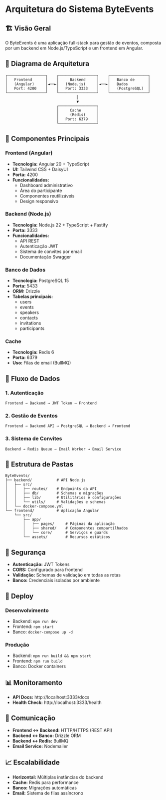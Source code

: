 # Arquitetura do Sistema ByteEvents

## 🏗️ Visão Geral

O ByteEvents é uma aplicação full-stack para gestão de eventos, composta por um backend em Node.js/TypeScript e um frontend em Angular.

## 📐 Diagrama de Arquitetura

```
┌─────────────────┐    ┌─────────────────┐    ┌─────────────────┐
│   Frontend      │    │     Backend     │    │   Banco de      │
│   (Angular)     │◄──►│   (Node.js)     │◄──►│   Dados         │
│   Port: 4200    │    │   Port: 3333    │    │   (PostgreSQL)  │
└─────────────────┘    └─────────────────┘    └─────────────────┘
                                │
                                ▼
                       ┌─────────────────┐
                       │     Cache       │
                       │     (Redis)     │
                       │   Port: 6379    │
                       └─────────────────┘
```

## 🔧 Componentes Principais

### Frontend (Angular)

- **Tecnologia:** Angular 20 + TypeScript
- **UI:** Tailwind CSS + DaisyUI
- **Porta:** 4200
- **Funcionalidades:**
  - Dashboard administrativo
  - Área do participante
  - Componentes reutilizáveis
  - Design responsivo

### Backend (Node.js)

- **Tecnologia:** Node.js 22 + TypeScript + Fastify
- **Porta:** 3333
- **Funcionalidades:**
  - API REST
  - Autenticação JWT
  - Sistema de convites por email
  - Documentação Swagger

### Banco de Dados

- **Tecnologia:** PostgreSQL 15
- **Porta:** 5433
- **ORM:** Drizzle
- **Tabelas principais:**
  - users
  - events
  - speakers
  - contacts
  - invitations
  - participants

### Cache

- **Tecnologia:** Redis 6
- **Porta:** 6379
- **Uso:** Filas de email (BullMQ)

## 🔄 Fluxo de Dados

### 1. Autenticação

```
Frontend → Backend → JWT Token → Frontend
```

### 2. Gestão de Eventos

```
Frontend → Backend API → PostgreSQL → Backend → Frontend
```

### 3. Sistema de Convites

```
Backend → Redis Queue → Email Worker → Email Service
```

## 📁 Estrutura de Pastas

```
ByteEvents/
├── backend/           # API Node.js
│   ├── src/
│   │   ├── routes/    # Endpoints da API
│   │   ├── db/        # Schemas e migrações
│   │   ├── lib/       # Utilitários e configurações
│   │   └── utils/     # Validações e schemas
│   └── docker-compose.yml
└── frontend/          # Aplicação Angular
    └── src/
        ├── app/
        │   ├── pages/     # Páginas da aplicação
        │   ├── shared/    # Componentes compartilhados
        │   └── core/      # Serviços e guards
        └── assets/        # Recursos estáticos
```

## 🔐 Segurança

- **Autenticação:** JWT Tokens
- **CORS:** Configurado para frontend
- **Validação:** Schemas de validação em todas as rotas
- **Banco:** Credenciais isoladas por ambiente

## 🚀 Deploy

### Desenvolvimento

- Backend: `npm run dev`
- Frontend: `npm start`
- Banco: `docker-compose up -d`

### Produção

- Backend: `npm run build && npm start`
- Frontend: `npm run build`
- Banco: Docker containers

## 📊 Monitoramento

- **API Docs:** http://localhost:3333/docs
- **Health Check:** http://localhost:3333/health

## 🔄 Comunicação

- **Frontend ↔ Backend:** HTTP/HTTPS (REST API)
- **Backend ↔ Banco:** Drizzle ORM
- **Backend ↔ Redis:** BullMQ
- **Email Service:** Nodemailer

## 📈 Escalabilidade

- **Horizontal:** Múltiplas instâncias do backend
- **Cache:** Redis para performance
- **Banco:** Migrações automáticas
- **Email:** Sistema de filas assíncrono
